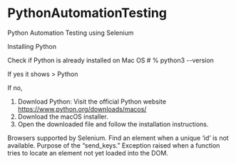 # PythonAutomationTesting
Python Automation Testing using Selenium

Installing Python

Check if Python is already installed on Mac OS #
% python3 --version

If yes it shows > Python <version>

If no,

1. Download Python: Visit the official Python website https://www.python.org/downloads/macos/
2. Download the macOS installer.
3. Open the downloaded file and follow the installation instructions.

Browsers supported by Selenium.
Find an element when a unique ‘id’ is not available.
Purpose of the “send_keys.”
Exception raised when a function tries to locate an element not yet loaded into the DOM.